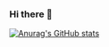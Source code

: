 ### Hi there 👋
[![Anurag's GitHub stats](https://github-readme-stats.vercel.app/api?username=xuhongchang)](https://github.com/anuraghazra/github-readme-stats)
<!--
**xuhongchang/xuhongchang** is a ✨ _special_ ✨ repository because its `README.md` (this file) appears on your GitHub profile.

Here are some ideas to get you started:

- 🔭 I’m currently working on ...
- 🌱 I’m currently learning ...
- 👯 I’m looking to collaborate on ...
- 🤔 I’m looking for help with ...
- 💬 Ask me about ...
- 📫 How to reach me: ...
- 😄 Pronouns: ...
- ⚡ Fun fact: ...
-->
